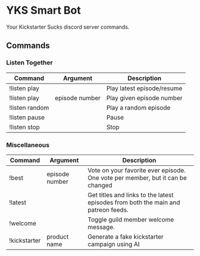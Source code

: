 # YKS Smart Bot

Your Kickstarter Sucks discord server commands.

## Commands

### Listen Together

| Command        | Argument       | Description                |
| -------------- | -------------- | -------------------------- |
| !listen play   |                | Play latest episode/resume |
| !listen play   | episode number | Play given episode number  |
| !listen random |                | Play a random episode      |
| !listen pause  |                | Pause                      |
| !listen stop   |                | Stop                       |

### Miscellaneous

| Command      | Argument       | Description                                                                       |
| ------------ | -------------- | --------------------------------------------------------------------------------- |
| !best        | episode number | Vote on your favorite ever episode. One vote per member, but it can be changed    |
| !latest      |                | Get titles and links to the latest episodes from both the main and patreon feeds. |
| !welcome     |                | Toggle guild member welcome message.                                              |
| !kickstarter | product name   | Generate a fake kickstarter campaign using AI                                     |
